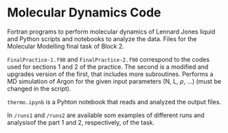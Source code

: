 # Molecular Dynamics Code

Fortran programs to perform molecular dynamics of Lennard Jones liquid and Python scripts and notebooks to analyze the data. Files for the Molecular Modelling final task of Block 2.

`FinalPractice-1.f90` and `FinalPractice-2.f90` correspond to the codes used for sections 1 and 2 of the practice. The second is a modified and upgrades version of the first, that includes more subroutines. Performs a MD simulation of Argon for the given input parameters (N, L, $\rho$, ...) (must be changed in the script).

`thermo.ipynb` is a Pyhton notebook that reads and analyzed the output files.

In `/runs1` and `/runs2` are available som examples of different runs and analysisof the part 1 and 2, respectively, of the task.


